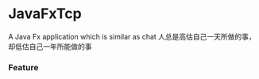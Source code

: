 # JavaFxTcp

A Java Fx application  which is similar as chat
人总是高估自己一天所做的事，却低估自己一年所能做的事


####
### Feature
